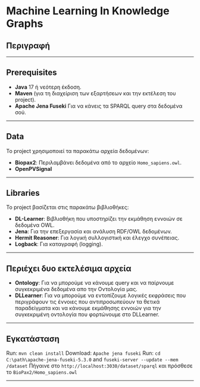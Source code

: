 # Machine Learning In Knowledge Graphs

## Περιγραφή

---

## Prerequisites
- **Java** 17 ή νεότερη έκδοση.
- **Maven** (για τη διαχείριση των εξαρτήσεων και την εκτέλεση του project).
- **Apache Jena Fuseki** Για να κάνεις τα SPARQL query στα δεδομένα σού.
---

## Data
Το project χρησιμοποιεί τα παρακάτω αρχεία δεδομένων:
- **Biopax2**: Περιλαμβάνει δεδομένα από το αρχείο `Homo_sapiens.owl`.
- **OpenPVSignal**

---

## Libraries
Το project βασίζεται στις παρακάτω βιβλιοθήκες:
- **DL-Learner**: Βιβλιοθήκη που υποστηρίζει την εκμάθηση εννοιών σε δεδομένα OWL.
- **Jena**: Για την επεξεργασία και ανάλυση RDF/OWL δεδομένων.
- **Hermit Reasoner**: Για λογική συλλογιστική και έλεγχο συνέπειας.
- **Logback**: Για καταγραφή (logging).

---

## Περιέχει δυο εκτελέσιμα αρχεία
- **Ontology**: Για να μπορούμε να κάνουμε query και να παίρνουμε συγκεκριμένα δεδομένα απο την Οντολογία μας.
- **DLLearner**: Για να μπορούμε να εντοπίζουμε λογικές εκφράσεις που περιγράφουν τις έννοιες που αντιπροσωπεύουν
τα θετικά παραδείγματα και να κάνουμε εκμάθησης εννοιών για την συγκεκριμένη οντολογία που φορτώνουμε στο DLLearner.


---

## Εγκατάσταση
Run: `mvn clean install`
Download: `Apache jena fuseki`
  Run: `cd C:\path\apache-jena-fuseki-5.3.0` and `fuseki-server --update --mem /dataset` 
  Πήγαινε στο `http://localhost:3030/dataset/sparql` και πρόσθεσε το `BioPax2/Homo_sapiens.owl`

---






